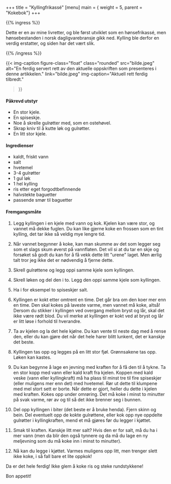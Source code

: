 +++
title = "Kyllingfrikassé"
[menu]
main = { weight = 5, parent = "Kokebok"}
+++

<!-- markdownlint-disable MD010 -->

{{% ingress %}}

Dette er en av mine livretter, og ble først utviklet som en hønsefrikassé,
men hønsebestanden i norsk dagligvarebransje gikk ned. Kylling ble derfor en verdig erstatter,
og siden har det vært slik.

{{% /ingress %}}

{{< img-caption
	figure-class="float"
    class="rounded"
    src="bilde.jpeg"
    alt="En ferdig servert rett av den aktuelle oppskriften som presenteres i denne artikkelen."
    link="bilde.jpeg"
    img-caption="Aktuell rett ferdig tilbredt."
  >}}

#### Påkrevd utstyr

- En stor kjele.
- En spiseskje.
- Noe å skrelle gulrøtter med, som en ostehøvel.
- Skrap kniv til å kutte løk og gulrøtter.
- En litt stor kjele.

#### Ingredienser

- kaldt, friskt vann
- salt
- hvetemel
- 3-4 gulrøtter
- 1 gul løk
- 1 hel kylling
- ris etter eget forgodtbefinnende
- halvstekte baguetter
- passende smør til baguetter

#### Fremgangsmåte

1. Legg kyllingen i en kjele med vann og kok. Kjelen kan være stor, og vannet må dekke fuglen.
Du kan like gjerne koke en frossen som en tint kylling, det tar ikke så veldig mye lengre tid.

2. Når vannet begynner å koke, kan man skumme av det som legger seg som et slags skum øverst på
vannflaten. Det vil si at du tar en skje og forsøket så godt du kan for å få vekk dette litt
"urene" laget. Men ærlig talt tror jeg ikke det er nødvendig å fjerne dette.

3. Skrell gulrøttene og legg oppi samme kjele som kyllingen.

4. Skrell løken og del den i to. Legg den oppi samme kjele som kyllingen.

5. Ha i for eksempel to spiseskjer salt.

6. Kyllingen er kokt etter omtrent en time. Det går bra om den koer mer enn en time.
Den skal kokes på laveste varme, men vannet må koke, altså! Dersom du stikker i kyllingen ved
overgang mellom bryst og lår, skal det ikke være rødt blod. Du vil merke at kyllingen er kokt ved at
bryst og lår er litt løse i forhold til hverandre. 

7. Ta av kjelen og la det hele kjølne. Du kan vente til neste dag med å rense den, eller du kan gjøre
det når det hele harer blitt lunkent, det er kanskje det beste.

8. Kyllingen tas opp og legges på en litt stor fjøl. Grønnsakene tas opp. Løken kan kastes.

9. Du kan begynne å lage en jevning med kraften for å få den til å tykne.
Ta en stor kopp med vann eller kald kraft fra kjelen. Koppen med kald veske (vann eller
kyllingkraft) må ha plass til minst tre til fire spiseskjer (eller muligens mer enn det) med
hvetemel. Rør ut dette til klumpene med mel stort sett er borte.
Når dette er gjort, heller du dette i kjelen med kraften. Kokes opp under omrøring. Det må
koke i minst to minutter på svak varme, rør av og til så det ikke brenner seg i bunnen.

10. Del opp kyllingen i biter (det beste er å bruke henda).
Fjern skinn og bein. Del eventuelt opp de kokte gulrøttene,
eller kok opp nye oppdelte gulrøtter i kyllingkraften, mend et må gjøres før du legger i kjøttet.

11. Smak til kraften. Kanskje litt mer salt? Hvis den er for salt, må du ha i mer vann
(men da blir den også tynnere og da må du lage en ny meljevning som du må koke inn i minst
to minutter).

12. Nå kan du legge i kjøttet. Varmes muligens opp litt, men trenger slett ikke koke, i så fall
bare et lite oppkok!

Da er det hele ferdig! Ikke glem å koke ris og steke rundstykkene!

Bon appetit!

